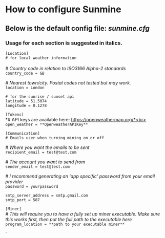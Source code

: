 # How to configure Sunmine
## Below is the default config file: *sunmine.cfg*
### Usage for each section is suggested in italics.

`[Location]`<br>
`# for local weather information`<br><br>
*# Country code in relation to ISO3166 Alpha-2 standards* <br> 
`country_code = GB`

*# Nearest town/city. Postal codes not tested but may work.* <br>
`location = London`

`# for the sunrise / sunset api`<br>
`latitude = 51.5074`<br>
`longitude = 0.1278`

`[Tokens]`<br>
*# API keys are available here: https://openweathermap.org/*<br>
`open_weather = **OpenweatherAPIKey**`

`[Communication]`<br>
`# Emails user when turning mining on or off`

*# Where you want the emails to be sent*<br>
`recipient_email = test@test.com`

*# The account you want to send from*<br>
`sender_email = test@test.com`

*# I recommend generating an 'app specific' password from your email provider*<br>
`password = yourpassword`

`smtp_server_address = smtp.gmail.com`<br>
`smtp_port = 587`

`[Miner]`
<br>
*# This will require you to have a fully set up miner executable.  Make sure this works first, then put the full path to the executable here* <br>
`program_location = **path to your executable miner**`


`
